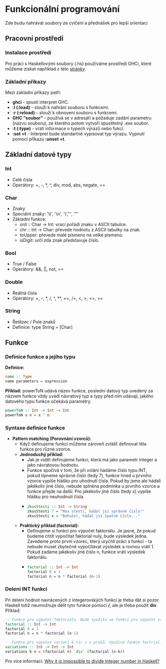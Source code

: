 # Funkcionální programování
Zde budu nahrávat soubory ze cvičení a přednášek pro lepší orientaci
## Pracovní prostředí
### Instalace prostředí
Pro práci s Haskellovými soubory (.hs) používáme prostředí GHCi, které můžeme získat například z této [stránky](https://www.haskell.org/platform/).
### Základní příkazy
Mezi základní příkazy patří:
* **ghci** - spustí interpret GHC.
* **:l (:load)** - slouží k nahrání souboru s funkcemi.
* **:r (:reload)** - slouží k obnovení souboru s funkcemi.
* **GHC "soubor"** - používá se v adresáři a požaduje zadání parametru (názvu souboru), ze kterého potom vytvoří spustitelný .exe soubor. 
* **:t (:type)** - vrátí informace o typech výrazů nebo fukcí.
* **:set +t** - Interpret bude standartně vypisovat typ výrazu. Vypnutí pomocí příkazu **:unset +t**.

## Základní datové typy

### Int
* Celé čísla
* Operátory: +, -, *, ^, div, mod, abs, negate, ==
### Char
* Znaky
* Speciální znaky: '\t', '\n', '\\','\'', '\"'
* Základní funkce: 
  * ord :: Char -> Int: vrací pořádí znaku v ASCII tabulce.
  * chr :: Int -> Char: převede hodnotu z ASCII tabulky na znak.
  * toUpper: převede malé písmeno na velké písmeno.
  * isDigit: určí zda znak představuje číslo.
### Bool
* True / False
* Operátory: &&, ||, not, ==
### Double
* Reálná čísla
* Operátory: +, -, *, /, ^, **, ==, /=, <, >, <=, >=
### String
* Řetězec / Pole znaků
* Definice: type String = [Char]

## Funkce
### Definice funkce a jejího typu
**Definice:**
```haskell
name :: Type
name parameters = expression
```
**Příklad:**
powerToN udává název funkce, poslední datový typ uvedený za názvem funkce vždy uvádí návratový typ a typy před ním udávají, jakého datového typu funkce očekává parametry.
```haskell
powerToN :: Int -> Int -> Int
powerToN x n = x ^ n
```
### Syntaxe definice funkce 
* **Pattern matching (Porovnání vzorců):**
  * Když definujeme funkci můžeme zároveň zvlášť definovat těla funkce pro různé vzorce.
  * **Jednoduchý příklad:**
    * Jak je vidět definujeme funkci, která má jako parametr integer a jako návratovou hodnotu.
    * Funkce spočívá v tom, že při volání hádáme číslo typu INT, pokud tipneme správné číslo (tedy 7), funkce hned u prvního vzorce vypíše hlášku pro uhodnutí čísla. Pokud by jsme ale hádali jakékoliv jiné číslo, nebude splněna podmínka u prvního vzorce a funkce přejde na další. Pro jakékoliv jiné číslo (tedy x) vypíše hlášku pro neuhodnutí čísla. 
    * ```haskell
      zkusStesti :: Int -> String  
      zkusStesti 7 = "Mas stesti, hádal jsi správné číslo!"  
      zkusStesti x = "Bohužel, hádal jsi špatné číslo..."  
      ```
  * **Praktický příklad (factorial):**
    * Definujeme si funkci pro výpočet faktoriálu. Je jasné, že pokud budeme chtít vypočítat faktorial nuly, bude výsledek jedna. Zavedeme proto první vzorec, který urychlí práci s funkcí - ta nebude muset zbytečně vypočítávat výsledek a rovnou vrátí 1. Pokud zadáme jakékoliv jiné čislo n, funkce vrátí výsledek faktoriálu.
    * ```haskell
      factorial :: Int -> Int
      factorial 0 = 1
      factorial n = n * factorial (n-1)
      ```
### Deleni INT funkci
Pri deleni hodnot navrácených z integerovských funkcí je třeba dát si pozor. Haskell totiž neumožnuje dělit tyto funkce pomocí **/**, ale je třeba použít **div**.
Příklad:
```haskell
-- Funkce pro výpočet faktoriálu. Bude využita ve funkci pro výpočet variací k-tic z n prvků
factorial :: Int -> Int
factorial 0 = 1
factorial n = n * factorial (n-1)

-- Funkce pro výpočet variací k-tic z n prvků. Využívá funkce factrial.
variations :: Int -> Int -> Int
variations k n = (factorial n) `div` (factorial (n-k))
```
Pro více informací: [Why it is impossible to divide Integer number in Haskell?](https://stackoverflow.com/questions/35950600/why-it-is-impossible-to-divide-integer-number-in-haskell)
